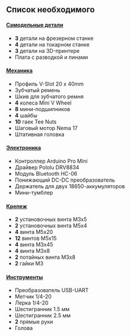 ## Список необходимого
#### [Самодельные детали](https://github.com/Morn91/Slider/issues/1#issuecomment-96765375)
>
- **3** детали на фрезерном станке
- **4** детали на токарном станке
- **3** детали на 3D-принтере
- Плата с разводкой и пинами

#### [Механика](https://github.com/Morn91/Slider/issues/1#issuecomment-96765386)
>
- Профиль V-Slot 20 x 40mm
- Зубчатый ремень
- Шкив для зубчатого ремня
- **4** колеса Mini V Wheel
- **8** мини-подшипников
- **4** шайбы
- **10** гаек Tee Nuts
- Шаговый мотор Nema 17
- Штативная головка

#### [Электроника](https://github.com/Morn91/Slider/issues/1#issuecomment-96765395)
>
- Контроллер Arduino Pro Mini
- Драйвер Pololu DRV8834
- Модуль Bluetooth HC-06
- Понижающий DC-DC преобразователь
- Держатель для двух 18650-аккумуляторов
- Мини-тумблер

#### [Крепеж](https://github.com/Morn91/Slider/issues/1#issuecomment-96765406)
>
- **2** установочных винта M3х5
- **2** установочных винта M5х4
- **4** винта М5х20
- **12** винтов М5х15
- **4** винта М3х45
- **4** винта М3х8
- **2** потайных винта М3х8
- **2** гайки М3

#### [Инструменты](https://github.com/Morn91/Slider/issues/1#issuecomment-96765462)
>
- Преобразователь USB-UART
- Метчик 1/4-20
- Лерка 1/4-20
- Шестигранник 1.5 мм
- Шестигранник 2.5 мм
- **2** прямые руки
- Голова
